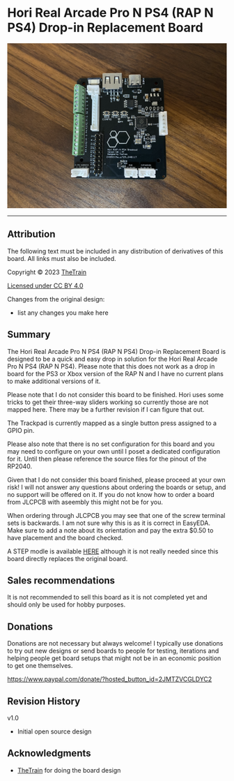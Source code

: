 # Hori Real Arcade Pro N PS4 (RAP N PS4) Drop-in Replacement Board
![Hori RAP N PS4](Assets/Hori%20Real%20Arcade%20Pro%20N%20PS4.JPG)

---

## Attribution

The following text must be included in any distribution of derivatives of this board. All links must also be included.

Copyright © 2023 [TheTrain](https://github.com/TheTrainGoes)

[Licensed under CC BY 4.0](https://creativecommons.org/licenses/by/4.0/)

Changes from the original design:
  - list any changes you make here


## Summary

The Hori Real Arcade Pro N PS4 (RAP N PS4) Drop-in Replacement Board is designed to be a quick and easy drop in solution for the Hori Real Arcade Pro N PS4 (RAP N PS4).  Please note that this does not work as a drop in board for the PS3 or Xbox version of the RAP N and I have no current plans to make additional versions of it.

Please note that I do not consider this board to be finished.  Hori uses some tricks to get their three-way sliders working so currently those are not mapped here.  There may be a further revision if I can figure that out.

The Trackpad is currently mapped as a single button press assigned to a GPIO pin.  

Please also note that there is no set configuration for this board and you may need to configure on your own until I poset a dedicated configuration for it.  Until then please reference the source files for the pinout of the RP2040.

Given that I do not consider this board finished, please proceed at your own risk!  I will not answer any questions about ordering the boards or setup, and no support will be offered on it.  If you do not know how to order a board from JLCPCB with aseembly this might not be for you.

When ordering through JLCPCB you may see that one of the screw terminal sets is backwards.  I am not sure why this is as it is correct in EasyEDA.  Make sure to add a note about its orientation and pay the extra $0.50 to have placement and the board checked.

A STEP modle is available [HERE](3D%20Files/STEP%20-%20Hori%20Real%20Arcade%20Pro%20N%20PS4.step) although it is not really needed since this board directly replaces the original board.


## Sales recommendations

It is not recommended to sell this board as it is not completed yet and should only be used for hobby purposes.


## Donations

Donations are not necessary but always welcome!  I typically use donations to try out new designs or send boards to people for testing, iterations and helping people get board setups that might not be in an economic position to get one themselves.

https://www.paypal.com/donate/?hosted_button_id=2JMTZVCGLDYC2

## Revision History

v1.0
- Initial open source design

## Acknowledgments

- [TheTrain](https://github.com/TheTrainGoes) for doing the board design